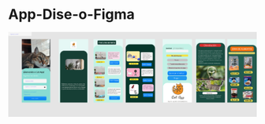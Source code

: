 # App-Dise-o-Figma


![Image text](https://github.com/Hellocarmenn/App-Dise-o-Figma/blob/main/Proyecto%20DP.png)

